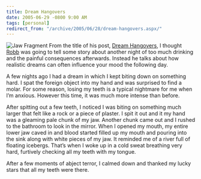 ```yaml
---
title: Dream Hangovers
date: 2005-06-29 -0800 9:00 AM
tags: [personal]
redirect_from: "/archive/2005/06/28/dream-hangovers.aspx/"
---
```


![Jaw Fragment](https://haacked.com/images/jawfragment.jpg) From the
title of his post, [Dream
Hangovers](http://sharpmarbles.stufftoread.com/archive/2005/06/30/3565.aspx),
I thought [Robb](http://sharpmarbles.stufftoread.com/) was going to tell
some story about another night of too much drinking and the painful
consequences afterwards. Instead he talks about how realistic dreams can
often influence your mood the following day.

A few nights ago I had a dream in which I kept biting down on something
hard. I spat the foreign object into my hand and was surprised to find a
molar. For some reason, losing my teeth is a typical nightmare for me
when I’m anxious. However this time, it was much more intense than
before.

After spitting out a few teeth, I noticed I was biting on something much
larger that felt like a rock or a piece of plaster. I spit it out and it
my hand was a gleaming pale chunk of my jaw. Another chunk came out and
I rushed to the bathroom to look in the mirror. When I opened my mouth,
my entire lower jaw caved in and blood started filled up my mouth and
pouring into the sink along with white pieces of my jaw. It reminded me
of a river full of floating icebergs. That’s when I woke up in a cold
sweat breathing very hard, furtively checking all my teeth with my
tongue.

After a few moments of abject terror, I calmed down and thanked my lucky
stars that all my teeth were there.

